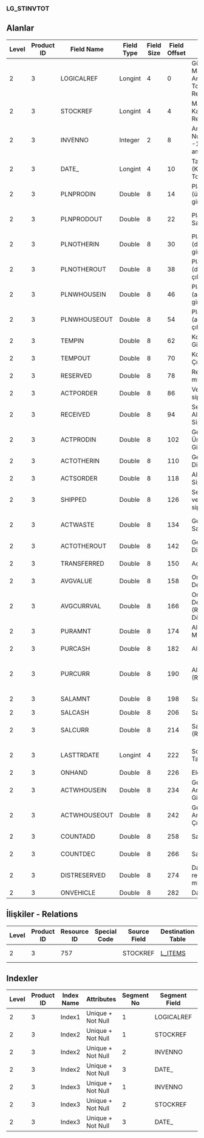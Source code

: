 ### LG_STINVTOT

## Alanlar

**Level**|**Product ID**|**Field Name**|**Field Type**|**Field Size**|**Field Offset**|**Türkçe Açıklama**|**Expression**
-----|-----|-----|-----|-----|-----|-----|-----
2|3|LOGICALREF|Longint|4|0|Günlük Malzeme Ambar Toplamı Log. Ref.|Daily Item Warehouse Total Logical Reference
2|3|STOCKREF|Longint|4|4|Malzeme Kartı Referansı|Item Card Reference
2|3|INVENNO|Integer|2|8|Ambar Numarası ( -1 tüm ambarlar)|Warehouse Number ( -1 All Warehouses)
2|3|DATE_|Longint|4|10|Tarih (Kümülatif Toplam)|Date (Cumulative Total)
2|3|PLNPRODIN|Double|8|14|Planlama (üretimden girişler)|Planning Inputs From Production
2|3|PLNPRODOUT|Double|8|22|Planlama Sarflar/Fireler|Planning Usages / Scraps
2|3|PLNOTHERIN|Double|8|30|Planlama (diğer girişler)|Planning Other Inputs
2|3|PLNOTHEROUT|Double|8|38|Planlama (diğer çıkışlar)|Planning Other Outputs
2|3|PLNWHOUSEIN|Double|8|46|Planlama (ambardan girişler)|Planning Inputs from Warehouse
2|3|PLNWHOUSEOUT|Double|8|54|Planlama (ambardan çıkışlar)|Planning  Outputs from Warehouse
2|3|TEMPIN|Double|8|62|Konsinye Girişler|Consignments Received
2|3|TEMPOUT|Double|8|70|Konsinye Çıkışlar|Consignments Issued
2|3|RESERVED|Double|8|78|Rezerve miktarı|Reserved Quantity
2|3|ACTPORDER|Double|8|86|Verilen siparişler|Purchase Orders
2|3|RECEIVED|Double|8|94|Sevkedilen Alış Siparişleri|Delivered Purchase Orders
2|3|ACTPRODIN|Double|8|102|Gerçekleşen Üretimden Girişler|Actual Inputs From Production
2|3|ACTOTHERIN|Double|8|110|Gerçekleşen Diğer Girişler|Actual Other Inputs
2|3|ACTSORDER|Double|8|118|Alınan Siparişler|Sales Orders
2|3|SHIPPED|Double|8|126|Sevkedilmiş verilen siparişler|Shipped Sales Orders
2|3|ACTWASTE|Double|8|134|Gerçekleşen Sarf / Fire|Actual Usages / Scraps
2|3|ACTOTHEROUT|Double|8|142|Gerçekleşen Diğer Çıkışlar|Actual Other Outputs
2|3|TRANSFERRED|Double|8|150|Açılış tutarı|Opening Amount
2|3|AVGVALUE|Double|8|158|Ortalama Değer|Avarage Value
2|3|AVGCURRVAL|Double|8|166|Ortalama Değer (Raporlama Dövizi)|Avarage Value (Reporting Currency)
2|3|PURAMNT|Double|8|174|Alımlar Miktarı|Purchase Quantity
2|3|PURCASH|Double|8|182|Alımlar Tutarı|Purchase Amount
2|3|PURCURR|Double|8|190|Alımlar Tutarı (RD)|Purchase Amount (Reporting Currency)
2|3|SALAMNT|Double|8|198|Satış Miktarı|Sales Quantity
2|3|SALCASH|Double|8|206|Satış Tutarı|Sales Amount
2|3|SALCURR|Double|8|214|Satış Tutarı (RD)|Sales Amount (Reporting Currency)
2|3|LASTTRDATE|Longint|4|222|Son Hareket Tarihi|Last Transaction Date
2|3|ONHAND|Double|8|226|Eldekiler|On Hand
2|3|ACTWHOUSEIN|Double|8|234|Gerçekleşen Ambar Girişleri|Actual Inputs from Warehouse
2|3|ACTWHOUSEOUT|Double|8|242|Gerçekleşen Ambar Çıkışları|Actual Outputs from Warehouse
2|3|COUNTADD|Double|8|258|Sayım Fazlası|Cycle Count (+)
2|3|COUNTDEC|Double|8|266|Sayım Eksiği |Cycle Count (-)
2|3|DISTRESERVED|Double|8|274|Dağıtım rezerve miktarı|Reserved Distribution Amount
2|3|ONVEHICLE|Double|8|282|Dağıtımda|In Distribution

## İlişkiler - Relations
**Level**|**Product ID**|**Resource ID**|**Special Code**|**Source Field**|**Destination Table**|**Destination Field**|**Relation Type**|**Extra Condition**
-----|-----|-----|-----|-----|-----|-----|-----|-----
2|3|757||STOCKREF|[L_ITEMS](../L_ITEMS "L_ITEMS")|LOGICALREF|one-to-one|

## Indexler
**Level**|**Product ID**|**Index Name**|**Attributes**|**Segment No**|**Segment Field**|**Sense**
-----|-----|-----|-----|-----|-----|-----
2|3|Index1|Unique + Not Null|1|LOGICALREF|Ascending
2|3|Index2|Unique + Not Null|1|STOCKREF|Ascending
2|3|Index2|Unique + Not Null|2|INVENNO|Ascending
2|3|Index2|Unique + Not Null|3|DATE_|Ascending
2|3|Index3|Unique + Not Null|1|INVENNO|Ascending
2|3|Index3|Unique + Not Null|2|STOCKREF|Ascending
2|3|Index3|Unique + Not Null|3|DATE_|Ascending
